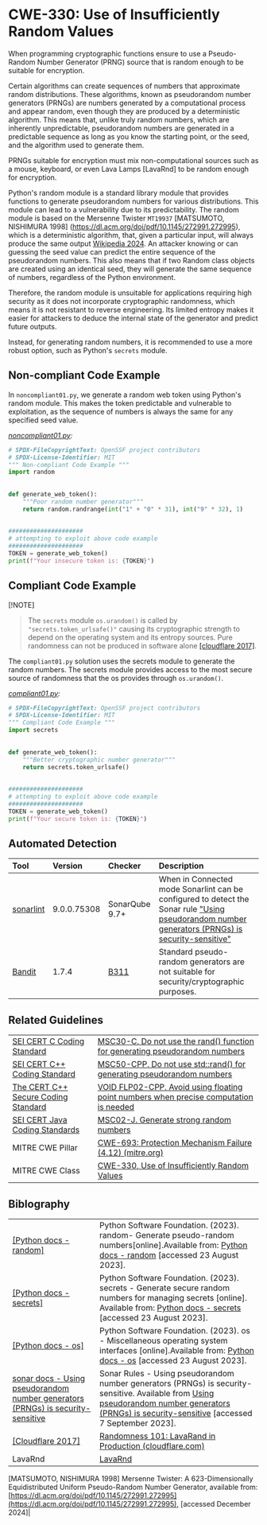 # CWE-330: Use of Insufficiently Random Values

When programming cryptographic functions ensure to use a Pseudo-Random Number Generator (PRNG) source that is random enough to be suitable for encryption.

Certain algorithms can create sequences of numbers that approximate random distributions. These algorithms, known as pseudorandom number generators (PRNGs) are numbers generated by a computational process and appear random, even though they are produced by a deterministic algorithm. This means that, unlike truly random numbers, which are inherently unpredictable, pseudorandom numbers are generated in a predictable sequence as long as you know the starting point, or the seed, and the algorithm used to generate them.

PRNGs suitable for encryption must mix non-computational sources such as a mouse, keyboard, or even  Lava Lamps [LavaRnd] to be random enough for encryption.

Python's random module is a standard library module that provides functions to generate pseudorandom numbers for various distributions. This module can lead to a vulnerability due to its predictability. The random module is based on the Mersenne Twister `MT19937`
[MATSUMOTO, NISHIMURA 1998] (https://dl.acm.org/doi/pdf/10.1145/272991.272995), which is a deterministic algorithm, that, given a particular input, will always produce the same output [Wikipedia 2024](https://en.wikipedia.org/wiki/Deterministic_algorithm). An attacker knowing or can guessing the seed value can predict the entire sequence of the pseudorandom numbers. This also means that if two Random class objects are created using an identical seed, they will generate the same sequence of numbers, regardless of the Python environment.

Therefore, the random module is unsuitable for applications requiring high security as it does not incorporate cryptographic randomness, which means it is not resistant to reverse engineering. Its limited entropy makes it easier for attackers to deduce the internal state of the generator and predict future outputs.

Instead, for generating random numbers, it is recommended to use a more robust option, such as Python's `secrets` module.


## Non-compliant Code Example

In `noncompliant01.py`, we generate a random web token using Python's random module. This makes the token predictable and vulnerable to exploitation, as the sequence of numbers is always the same for any specified seed value.

*[noncompliant01.py](noncompliant01.py):*

```py
# SPDX-FileCopyrightText: OpenSSF project contributors
# SPDX-License-Identifier: MIT
""" Non-compliant Code Example """
import random
 
 
def generate_web_token():
    """Poor random number generator"""
    return random.randrange(int("1" + "0" * 31), int("9" * 32), 1)
 
 
#####################
# attempting to exploit above code example
#####################
TOKEN = generate_web_token()
print(f"Your insecure token is: {TOKEN}")
```

## Compliant Code Example

 [!NOTE]
> The `secrets` module `os.urandom()` is called by `"secrets.token_urlsafe()"` causing its cryptographic strength to depend on the operating system and its entropy sources.
Pure randomness can not be produced in software alone [[cloudflare 2017]](https://blog.cloudflare.com/randomness-101-lavarand-in-production/).

 The `compliant01.py` solution uses the secrets module to generate the random numbers. The secrets module provides access to the most secure source of randomness that the os provides through `os.urandom()`.

*[compliant01.py](compliant01.py):*

```py
# SPDX-FileCopyrightText: OpenSSF project contributors
# SPDX-License-Identifier: MIT
""" Compliant Code Example """
import secrets
 
 
def generate_web_token():
    """Better cryptographic number generator"""
    return secrets.token_urlsafe()
 
 
#####################
# attempting to exploit above code example
#####################
TOKEN = generate_web_token()
print(f"Your secure token is: {TOKEN}")
```

## Automated Detection

|Tool|Version|Checker|Description|
|:----|:----|:----|:----|
|[sonarlint](https://www.sonarsource.com/products/sonarlint/)|9.0.0.75308|SonarQube 9.7+|When in Connected mode Sonarlint can be configured to detect the Sonar rule ["Using pseudorandom number generators (PRNGs) is security-sensitive"](https://rules.sonarsource.com/python/RSPEC-2245/)|
|[Bandit](https://bandit.readthedocs.io/en/latest/)|1.7.4|[B311](https://bandit.readthedocs.io/en/latest/blacklists/blacklist_calls.html?highlight=B311#b311-random)|Standard pseudo-random generators are not suitable for security/cryptographic purposes.|

## Related Guidelines

|||
|:---|:---|
|[SEI CERT C Coding Standard](https://wiki.sei.cmu.edu/confluence/display/c/SEI+CERT+C+Coding+Standard)|[MSC30-C. Do not use the rand() function for generating pseudorandom numbers](https://wiki.sei.cmu.edu/confluence/display/c/MSC30-C.+Do+not+use+the+rand%28%29+function+for+generating+pseudorandom+numbers)|
|[SEI CERT C++ Coding Standard](https://wiki.sei.cmu.edu/confluence/pages/viewpage.action?pageId=88046682)|[MSC50-CPP. Do not use std::rand() for generating pseudorandom numbers](https://wiki.sei.cmu.edu/confluence/display/cplusplus/MSC50-CPP.+Do+not+use+std%3A%3Arand%28%29+for+generating+pseudorandom+numbers)|
|[The CERT C++ Secure Coding Standard](https://wiki.sei.cmu.edu/confluence/pages/viewpage.action?pageId=88046682) |[VOID FLP02-CPP. Avoid using floating point numbers when precise computation is needed](https://wiki.sei.cmu.edu/confluence/pages/viewpage.action?pageId=88046687)|
|[SEI CERT Java Coding Standards](https://wiki.sei.cmu.edu/confluence/display/seccode/SEI+CERT+Coding+Standards)| [MSC02-J. Generate strong random numbers](https://wiki.sei.cmu.edu/confluence/display/java/MSC02-J.+Generate+strong+random+numbers)|
|MITRE CWE Pillar| [CWE-693: Protection Mechanism Failure (4.12) (mitre.org)](https://cwe.mitre.org/data/definitions/693.html)|
|MITRE CWE Class|[CWE-330, Use of Insufficiently Random Values](http://cwe.mitre.org/data/definitions/330.html)|

## Biblography

|||
|:---|:---|
|[[Python docs - random]](https://docs.python.org/3/library/random.html)|Python Software Foundation. (2023). random- Generate pseudo-random numbers[online].Available from: [Python docs - random](https://docs.python.org/3/library/random.html) [accessed 23 August 2023].|
|[[Python docs - secrets]](https://docs.python.org/3/library/secrets.html)|Python Software Foundation. (2023). secrets - Generate secure random numbers for managing secrets [online]. Available from: [Python docs - secrets](https://docs.python.org/3/library/secrets.html) [accessed 23 August 2023].|
|[[Python docs - os]](https://docs.python.org/3/library/os.html)|Python Software Foundation. (2023). os - Miscellaneous operating system interfaces [online].Available from: [Python docs - os](https://docs.python.org/3/library/os.html) [accessed 23 August 2023].|
|[sonar docs - Using pseudorandom number generators (PRNGs) is security-sensitive](https://rules.sonarsource.com/python/RSPEC-2245/)|Sonar Rules - Using pseudorandom number generators (PRNGs) is security-sensitive. Available from [Using pseudorandom number generators (PRNGs) is security-sensitive](https://rules.sonarsource.com/python/RSPEC-2245/) [accessed 7 September 2023].|
|[[Cloudflare 2017]](https://blog.cloudflare.com/)| [Randomness 101: LavaRand in Production (cloudflare.com)](https://blog.cloudflare.com/randomness-101-lavarand-in-production/)|
|LavaRnd|[LavaRnd](https://www.lavarand.org/)|
[MATSUMOTO, NISHIMURA 1998] Mersenne Twister: A 623-Dimensionally
Equidistributed Uniform Pseudo-Random
Number Generator, available from: [https://dl.acm.org/doi/pdf/10.1145/272991.272995](https://dl.acm.org/doi/pdf/10.1145/272991.272995), [accessed December 2024]|

